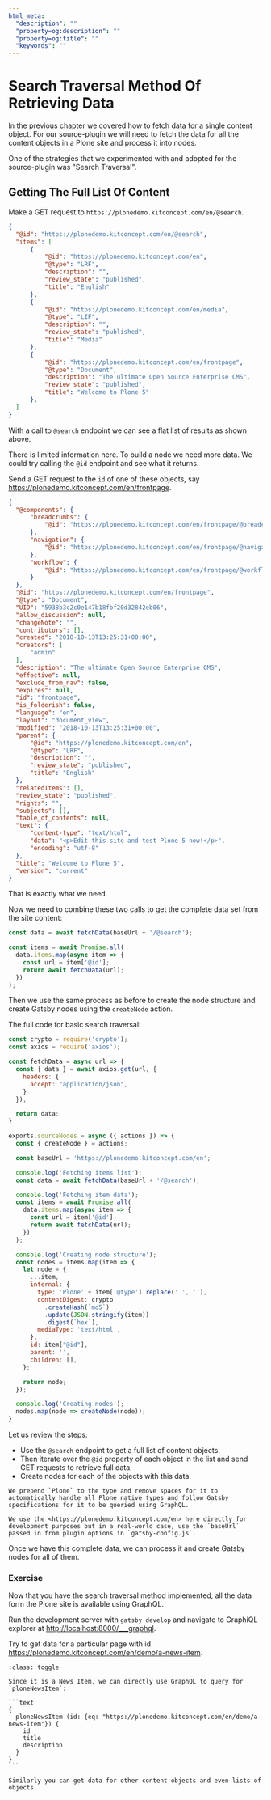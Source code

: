 ```yaml
---
html_meta:
  "description": ""
  "property=og:description": ""
  "property=og:title": ""
  "keywords": ""
---
```


# Search Traversal Method Of Retrieving Data

In the previous chapter we covered how to fetch data for a single content object.
For our source-plugin we will need to fetch the data for all the content objects in a Plone site and process it into nodes.

One of the strategies that we experimented with and adopted for the source-plugin was "Search Traversal".

## Getting The Full List Of Content

Make a GET request to `https://plonedemo.kitconcept.com/en/@search`.

```json
{
  "@id": "https://plonedemo.kitconcept.com/en/@search",
  "items": [
      {
          "@id": "https://plonedemo.kitconcept.com/en",
          "@type": "LRF",
          "description": "",
          "review_state": "published",
          "title": "English"
      },
      {
          "@id": "https://plonedemo.kitconcept.com/en/media",
          "@type": "LIF",
          "description": "",
          "review_state": "published",
          "title": "Media"
      },
      {
          "@id": "https://plonedemo.kitconcept.com/en/frontpage",
          "@type": "Document",
          "description": "The ultimate Open Source Enterprise CMS",
          "review_state": "published",
          "title": "Welcome to Plone 5"
      },
  ]
}
```

With a call to `@search` endpoint we can see a flat list of results as shown above.

There is limited information here.
To build a node we need more data.
We could try calling the `@id` endpoint and see what it returns.

Send a GET request to the `id` of one of these objects, say <https://plonedemo.kitconcept.com/en/frontpage>.

```json
{
  "@components": {
      "breadcrumbs": {
          "@id": "https://plonedemo.kitconcept.com/en/frontpage/@breadcrumbs"
      },
      "navigation": {
          "@id": "https://plonedemo.kitconcept.com/en/frontpage/@navigation"
      },
      "workflow": {
          "@id": "https://plonedemo.kitconcept.com/en/frontpage/@workflow"
      }
  },
  "@id": "https://plonedemo.kitconcept.com/en/frontpage",
  "@type": "Document",
  "UID": "5938b3c2c0e147b18fbf20d32842eb06",
  "allow_discussion": null,
  "changeNote": "",
  "contributors": [],
  "created": "2018-10-13T13:25:31+00:00",
  "creators": [
      "admin"
  ],
  "description": "The ultimate Open Source Enterprise CMS",
  "effective": null,
  "exclude_from_nav": false,
  "expires": null,
  "id": "frontpage",
  "is_folderish": false,
  "language": "en",
  "layout": "document_view",
  "modified": "2018-10-13T13:25:31+00:00",
  "parent": {
      "@id": "https://plonedemo.kitconcept.com/en",
      "@type": "LRF",
      "description": "",
      "review_state": "published",
      "title": "English"
  },
  "relatedItems": [],
  "review_state": "published",
  "rights": "",
  "subjects": [],
  "table_of_contents": null,
  "text": {
      "content-type": "text/html",
      "data": "<p>Edit this site and test Plone 5 now!</p>",
      "encoding": "utf-8"
  },
  "title": "Welcome to Plone 5",
  "version": "current"
}
```

That is exactly what we need.

Now we need to combine these two calls to get the complete data set from the site content:

```javascript
const data = await fetchData(baseUrl + '/@search');

const items = await Promise.all(
  data.items.map(async item => {
    const url = item['@id'];
    return await fetchData(url);
  })
);
```

Then we use the same process as before to create the node structure and create Gatsby nodes using the `createNode` action.

The full code for basic search traversal:

```javascript
const crypto = require('crypto');
const axios = require('axios');

const fetchData = async url => {
  const { data } = await axios.get(url, {
    headers: {
      accept: "application/json",
    }
  });

  return data;
}

exports.sourceNodes = async ({ actions }) => {
  const { createNode } = actions;

  const baseUrl = 'https://plonedemo.kitconcept.com/en';

  console.log('Fetching items list');
  const data = await fetchData(baseUrl + '/@search');

  console.log('Fetching item data');
  const items = await Promise.all(
    data.items.map(async item => {
      const url = item['@id'];
      return await fetchData(url);
    })
  );

  console.log('Creating node structure');
  const nodes = items.map(item => {
    let node = {
      ...item,
      internal: {
        type: 'Plone' + item['@type'].replace(' ', ''),
        contentDigest: crypto
          .createHash(`md5`)
          .update(JSON.stringify(item))
          .digest(`hex`),
        mediaType: 'text/html',
      },
      id: item["@id"],
      parent: '',
      children: [],
    };

    return node;
  });

  console.log('Creating nodes');
  nodes.map(node => createNode(node));
}
```

Let us review the steps:

- Use the `@search` endpoint to get a full list of content objects.
- Then iterate over the `@id` property of each object in the list and send GET requests to retrieve full data.
- Create nodes for each of the objects with this data.

```{note}
We prepend `Plone` to the type and remove spaces for it to automatically handle all Plone native types and follow Gatsby specifications for it to be queried using GraphQL.
```

```{note}
We use the <https://plonedemo.kitconcept.com/en> here directly for development purposes but in a real-world case, use the `baseUrl` passed in from plugin options in `gatsby-config.js`.
```

Once we have this complete data, we can process it and create Gatsby nodes for all of them.

### Exercise

Now that you have the search traversal method implemented, all the data form the Plone site is available using GraphQL.

Run the development server with `gatsby develop` and navigate to GraphiQL explorer at <http://localhost:8000/___graphql>.

Try to get data for a particular page with id <https://plonedemo.kitconcept.com/en/demo/a-news-item>.

````{admonition} Solution
:class: toggle

Since it is a News Item, we can directly use GraphQL to query for `ploneNewsItem`:

```text
{
  ploneNewsItem (id: {eq: "https://plonedemo.kitconcept.com/en/demo/a-news-item"}) {
    id
    title
    description
  }
}
```

Similarly you can get data for other content objects and even lists of objects.
````
